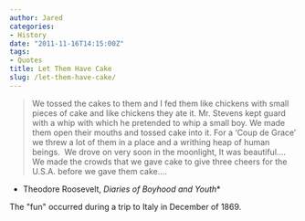 ```yaml
---
author: Jared
categories:
- History
date: "2011-11-16T14:15:00Z"
tags:
- Quotes
title: Let Them Have Cake
slug: /let-them-have-cake/
---
```


> We tossed the cakes to them and I fed them like chickens with small pieces of cake and like chickens they ate it. Mr. Stevens kept guard with a whip with which he pretended to whip a small boy. We made them open their mouths and tossed cake into it. For a ‘Coup de Grace’ we threw a lot of them in a place and a writhing heap of human beings.  We drove on very soon in the moonlight, It was beautiful.…We made the crowds that we gave cake to give three cheers for the U.S.A. before we gave them cake….

 - Theodore Roosevelt, *Diaries of Boyhood and Youth**

The "fun" occurred during a trip to Italy in December of 1869.